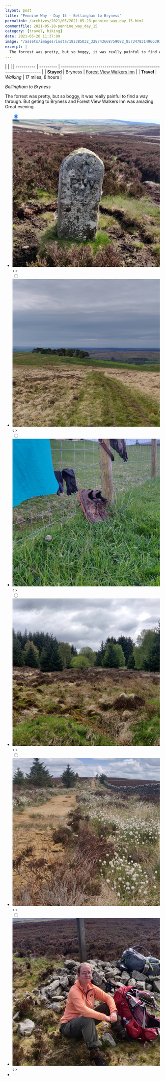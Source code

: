 ```yaml
---
layout: post
title: "Pennine Way - Day 15 - Bellingham to Bryness"
permalink: /archives/2021/05/2021-05-28-pennine_way_day_15.html
commentfile: 2021-05-28-pennine_way_day_15
category: [travel, hiking]
date: 2021-05-28 11:37:00
image: "/assets/images/insta/192385032_328743668759082_857347831496639125_n_17899875823919712.jpg"
excerpt: |
  The forrest was pretty, but so boggy, it was really painful to find a way through.
---
```


|            |           |
| ---------- | --------- | -------------------------------------------------------------------- |
| **Stayed** | Bryness   | [Forest View Walkers Inn](https://maps.app.goo.gl/Epp5kWL8PDDHADQPA) |
| **Travel** | _Walking_ | 17 miles, 8 hours                                                    |

_Bellingham to Bryness_

The forrest was pretty, but so boggy, it was really painful to find a way through. But geting to Bryness and Forest View Walkers Inn was amazing. Great evening.

<ul class="slides">
    <input type="radio" name="radio-btn" id="img-1" checked="checked" />
    <li class="slide-container">
        <div class="slide">
          <a href="/assets/images/insta/192183706_3028468797387157_4386281236679831794_n_17842846862609255.jpg"><img src="/assets/images/insta/192183706_3028468797387157_4386281236679831794_n_17842846862609255.jpg" /></a>
        </div>
    <div class="nav">
      <label for="img-6" class="prev">&#x2039;</label>
      <label for="img-2" class="next">&#x203a;</label>
    </div>
    </li>
        <input type="radio" name="radio-btn" id="img-2"  />
    <li class="slide-container">
        <div class="slide">
          <a href="/assets/images/insta/192197588_488213322467065_7001889911303462535_n_18077410618274114.jpg"><img src="/assets/images/insta/192197588_488213322467065_7001889911303462535_n_18077410618274114.jpg" /></a>
        </div>
    <div class="nav">
      <label for="img-1" class="prev">&#x2039;</label>
      <label for="img-3" class="next">&#x203a;</label>
    </div>
    </li>
        <input type="radio" name="radio-btn" id="img-3"  />
    <li class="slide-container">
        <div class="slide">
          <a href="/assets/images/insta/193696510_118704487037732_7516668021696083143_n_18012975412311259.jpg"><img src="/assets/images/insta/193696510_118704487037732_7516668021696083143_n_18012975412311259.jpg" /></a>
        </div>
    <div class="nav">
      <label for="img-2" class="prev">&#x2039;</label>
      <label for="img-4" class="next">&#x203a;</label>
    </div>
    </li>
        <input type="radio" name="radio-btn" id="img-4"  />
    <li class="slide-container">
        <div class="slide">
          <a href="/assets/images/insta/192986978_168994658500686_1411756098898208128_n_17876919008321555.jpg"><img src="/assets/images/insta/192986978_168994658500686_1411756098898208128_n_17876919008321555.jpg" /></a>
        </div>
    <div class="nav">
      <label for="img-3" class="prev">&#x2039;</label>
      <label for="img-5" class="next">&#x203a;</label>
    </div>
    </li>
        <input type="radio" name="radio-btn" id="img-5"  />
    <li class="slide-container">
        <div class="slide">
          <a href="/assets/images/insta/191838303_747735025918633_1823063962213661796_n_18230530741047251.jpg"><img src="/assets/images/insta/191838303_747735025918633_1823063962213661796_n_18230530741047251.jpg" /></a>
        </div>
    <div class="nav">
      <label for="img-4" class="prev">&#x2039;</label>
      <label for="img-6" class="next">&#x203a;</label>
    </div>
    </li>
    <input type="radio" name="radio-btn" id="img-6" />
    <li class="slide-container">
        <div class="slide">
          <a href="/assets/images/insta/192385032_328743668759082_857347831496639125_n_17899875823919712.jpg"><img src="/assets/images/insta/192385032_328743668759082_857347831496639125_n_17899875823919712.jpg" /></a>
        </div>
    <div class="nav">
      <label for="img-5" class="prev">&#x2039;</label>
      <label for="img-1" class="next">&#x203a;</label>
    </div>
    </li>
<li class="nav-dots">
      <label for="img-1" class="nav-dot" id="img-dot-1"></label>
      <label for="img-2" class="nav-dot" id="img-dot-2"></label>
      <label for="img-3" class="nav-dot" id="img-dot-3"></label>
      <label for="img-4" class="nav-dot" id="img-dot-4"></label>
      <label for="img-5" class="nav-dot" id="img-dot-5"></label>
      <label for="img-6" class="nav-dot" id="img-dot-6"></label>
</li>
</ul>
